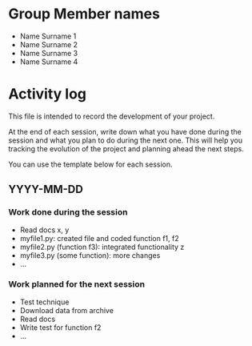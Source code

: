 # Group Member names

- Name Surname 1
- Name Surname 2
- Name Surname 3
- Name Surname 4

# Activity log

This file is intended to record the development of your project.

At the end of each session, write down what you have done during the session
and what you plan to do during the next one.
This will help you tracking the evolution of the project and
planning ahead the next steps.

You can use the template below for each session.

## YYYY-MM-DD
### Work done during the session
* Read docs x, y
* myfile1.py: created file and coded function f1, f2
* myfile2.py (function f3): integrated functionality z
* myfile3.py (some function): more changes
* ...

### Work planned for the next session
* Test technique
* Download data from archive
* Read docs
* Write test for function f2
* ...
